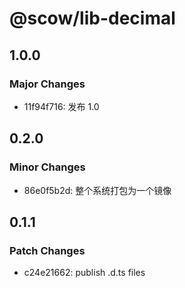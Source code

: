 # @scow/lib-decimal

## 1.0.0

### Major Changes

- 11f94f716: 发布 1.0

## 0.2.0

### Minor Changes

- 86e0f5b2d: 整个系统打包为一个镜像

## 0.1.1

### Patch Changes

- c24e21662: publish .d.ts files

